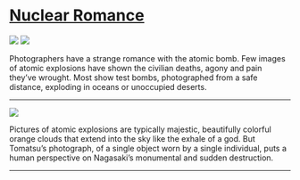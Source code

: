 # [Nuclear Romance](http://artsmia.github.io/griot/#/stories/1577)

![](http://cdn.dx.artsmia.org/thumbs/tn_2014_TDX_MIAArtStories_187.jpg)
![](http://cdn.dx.artsmia.org/thumbs/tn_2014_TDX_MIAArtStories_195.jpg)

Photographers have a strange romance with the atomic bomb. Few images of atomic explosions have shown the civilian deaths, agony and pain they’ve wrought. Most show test bombs, photographed from a safe distance, exploding in oceans or unoccupied deserts.  

---

![](http://cdn.dx.artsmia.org/thumbs/tn_mia_6008262.jpg)

Pictures of atomic explosions are typically majestic, beautifully colorful orange clouds that extend into the sky like the exhale of a god. But Tomatsu’s photograph, of a single object worn by a single individual, puts a human perspective on Nagasaki’s monumental and sudden destruction. 

---
